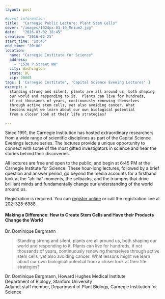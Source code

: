 ```yaml
---
layout: post

#event information
title:  "Carnegie Public Lecture: Plant Stem Cells"
cover: "/images/1024px-03-10_Mnium2.jpg"
date:   "2016-03-02 18:45"
creation: "2016-02-25"
start_time: "18:45"
end_time: "20:00"
location:
  name: "Carnegie Institute for Science"
  address:
    - "1530 P Street NW"
  city: Washington
  state: DC
  zip: 20005
tags: [ 'Carnegie Institute', 'Capital Science Evening Lectures' ]
excerpt: >
  Standing strong and silent, plants are all around us, both shaping
  our world and responding to it.  Plants can live for hundreds,
  if not thousands of years, continuously renewing themselves
  through active stem cells, yet also avoiding cancer. What
  lessons might we learn about our own biological potential
  from a closer look at their life strategies?

---
```


Since 1991, the Carnegie Institution has hosted extraordinary
researchers from a wide range of scientific disciplines as part
of the Capital Science Evenings lecture series. The lectures
provide a unique opportunity to connect with some of the most
gifted investigators in science and hear the stories behind
their discoveries.

All lectures are free and open to the public, and begin at 6:45 PM
at the Carnegie Institute for Science.
These hour-long lectures, followed by a brief
question and answer period, go beyond the media accounts for a
firsthand look at the “ah-ha” moments, the setbacks, and the triumphs
that drive brilliant minds and fundamentally change our understanding
of the world around us.
 
Registration is required. You can [register online](https://carnegiescience.edu/events/lectures/dr-dominique-bergmann-making-difference-how-create-stem-cells-and-have-their) or call the
registration line at 202-328-6988.

####  Making a Difference: How to Create Stem Cells and Have their Products Change the World

Dr. Dominique Bergmann

> Standing strong and silent, plants are all around us, both shaping
> our world and responding to it.  Plants can live for hundreds,
> if not thousands of years, continuously renewing themselves
> through active stem cells, yet also avoiding cancer. What
> lessons might we learn about our own biological potential
> from a closer look at their life strategies?
 
Dr. Dominique Bergmann, Howard Hughes Medical Institute  
Department of Biology, Stanford University  
Adjunct staff member, Department of Plant Biology, 
Carnegie Institution for Science

